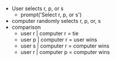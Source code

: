 * User selects r, p, or s
  - prompt('Select r, p, or s')
* computer randomly selects r, p, or, s
* comparison
  - user r | computer r = tie
  - user p | computer r = user wins
  - user s | computer r = computer wins
  - user r | computer p = computer wins